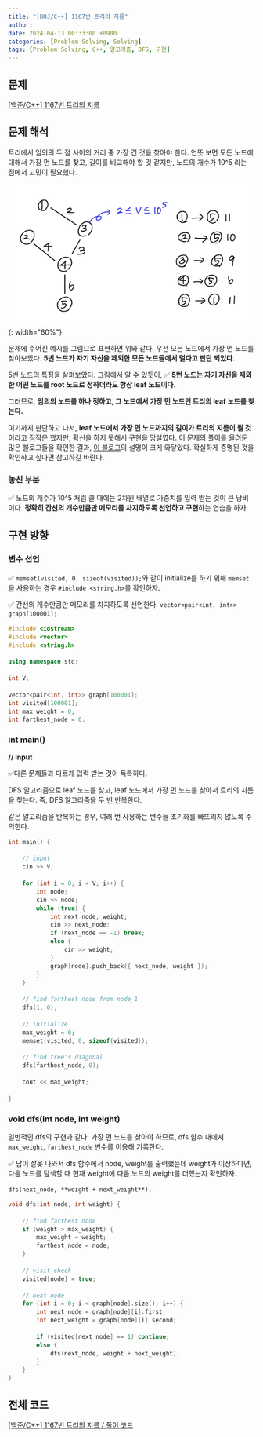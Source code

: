 ```yaml
---
title: "[BOJ/C++] 1167번 트리의 지름"
author: 
date: 2024-04-13 00:33:00 +0900
categories: [Problem Solving, Solving]
tags: [Problem Solving, C++, 알고리즘, DFS, 구현]
---
```



## **문제**

[[백준/C++] 1167번 트리의 지름](https://www.acmicpc.net/problem/1167)

## **문제 해석**

트리에서 임의의 두 점 사이의 거리 중 가장 긴 것을 찾아야 한다. 언뜻 보면 모든 노드에 대해서 가장 먼 노드를 찾고, 길이를 비교해야 할 것 같지만, 노드의 개수가 10^5 라는 점에서 고민이 필요했다.

![문제 해석](/assets/img/240413-1.png){: width="60%"}

문제에 주어진 예시를 그림으로 표현하면 위와 같다. 우선 모든 노드에서 가장 먼 노드를 찾아보았다. **5번 노드가 자기 자신을 제외한 모든 노드들에서 멀다고 판단 되었다.**

5번 노드의 특징을 살펴보았다. 그림에서 알 수 있듯이, ✅ **5번 노드는 자기 자신을 제외한 어떤 노드를 root 노드로 정하더라도 항상 leaf 노드이다.**

그러므로, **임의의 노드를 하나 정하고, 그 노드에서 가장 먼 노드인 트리의 leaf 노드를 찾는다.** 

여기까지 판단하고 나서, **leaf 노드에서 가장 먼 노드까지의 길이가 트리의 지름이 될 것**이라고 짐작은 했지만, 확신을 하지 못해서 구현을 망설였다. 이 문제의 풀이를 올려둔 많은 블로그들을 확인한 결과, [이 블로그](https://blog.myungwoo.kr/112)의 설명이 크게 와닿았다. 확실하게 증명된 것을 확인하고 싶다면 참고하길 바란다.

### **놓친 부분**

✅ 노드의 개수가 10^5 처럼 클 때에는 2차원 배열로 가중치를 입력 받는 것이 큰 낭비이다. **정확히 간선의 개수만큼만 메모리를 차지하도록 선언하고 구현**하는 연습을 하자.

## **구현 방향**

### **변수 선언**

✅ `memset(visited, 0, sizeof(visited));`와 같이 initialize를 하기 위해 `memset`을 사용하는 경우 `#include <string.h>`를 확인하자.

✅ 간선의 개수만큼만 메모리를 차지하도록 선언한다. `vector<pair<int, int>> graph[100001];`

```cpp
#include <iostream>
#include <vector>
#include <string.h>

using namespace std;

int V;

vector<pair<int, int>> graph[100001];
int visited[100001];
int max_weight = 0;
int farthest_node = 0;
```

### **int main()**

**// input**

✅다른 문제들과 다르게 입력 받는 것이 독특하다.

DFS 알고리즘으로 leaf 노드를 찾고, leaf 노드에서 가장 먼 노드를 찾아서 트리의 지름을 찾는다. 즉, DFS 알고리즘을 두 번 반복한다.

같은 알고리즘을 반복하는 경우, 여러 번 사용하는 변수들 초기화를 빠뜨리지 않도록 주의한다.

```cpp
int main() {

    // input
    cin >> V;

    for (int i = 0; i < V; i++) {
        int node;
        cin >> node;
        while (true) {
            int next_node, weight;
            cin >> next_node;
            if (next_node == -1) break;
            else {
                cin >> weight;
            }
            graph[node].push_back({ next_node, weight });
        }
    }

    // find farthest node from node 1 
    dfs(1, 0);

    // initialize
    max_weight = 0;
    memset(visited, 0, sizeof(visited));

    // find tree's diagonal
    dfs(farthest_node, 0);

    cout << max_weight;

}
```

### **void dfs(int node, int weight)**

일반적인 dfs의 구현과 같다. 가장 먼 노드를 찾아야 하므로, dfs 함수 내에서 `max_weight`, `farthest_node` 변수를 이용해 기록한다.

✅ 답이 잘못 나와서 dfs 함수에서 node, weight를 출력했는데 weight가 이상하다면, 다음 노드를 탐색할 때 현재 weight에 다음 노드의 weight를 더했는지 확인하자. 

`dfs(next_node, **weight + next_weight**);`

```cpp
void dfs(int node, int weight) {

    // find farthest node
    if (weight > max_weight) {
        max_weight = weight;
        farthest_node = node;
    }

    // visit check
    visited[node] = true;

    // next node
    for (int i = 0; i < graph[node].size(); i++) {
        int next_node = graph[node][i].first;
        int next_weight = graph[node][i].second;

        if (visited[next_node] == 1) continue;
        else {
            dfs(next_node, weight + next_weight);
        }
    }
}
```

## **전체 코드**

[[백준/C++] 1167번 트리의 지름 / 풀이 코드](https://github.com/RumosZin/algorithm-study/blob/main/BOJ/G2_1167.cpp)

<script src="https://utteranc.es/client.js"
        repo="RumosZin/rumoszin.github.io"
        issue-term="pathname"
        theme="github-light"
        crossorigin="anonymous"
        async>
</script>